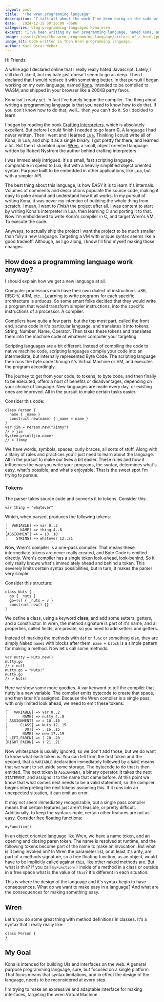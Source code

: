 ```yaml
---
layout: post
title:  "The wren programming language"
description: "I talk all about the work I've been doing on the side writing my own programming language, and the language I discovered along the way: Wren."
date:   2024-12-15 00:26:00 -0600
categories: blog programming-languages kona wren
excerpt: "I've been writing my own programming language, named Kona, and along the way I discoverd and really fell in love with Wren."
image: /assets/blog/the-wren-programming-language/picture_of_a_bird.jpg
image_alt: Code written in then Wren programming language.
author: Karl Oscar Weber
---
```


Hi Friends.

A while ago I declared online that I really really hated Javascript. Lately, I still don't like it, but my hate just doesn't seem to go as deep. Then I declared that I would replace it with something better. In that pursuit I began working on my own language, named [Kona](https://konascript.org). Intended to be compiled to WASM, and shipped in your browser like a 200KB party favor.

Kona isn't ready yet. In fact I've barely begun the compiler. The thing about writing a programming language is that you need to know how to do that. If you don't know how to do that, well... then you can't do it. So I decided to learn.

I began by reading the book [Crafting Interpreters](https://craftinginterpreters.com), which is absolutely excellent. But before I could finish I needed to go learn **C**, A language I had never written. Then I went and I learned [Lua](https://lua.org), Thinking I could write all of Kona, in Lua, and ship it as a single binary. I got pretty far there, and learned a lot. But then I stumbled upon [Wren](https://wren.io), a small, object oriented language written by Robert Nystrom the author behind crafting interpreters.

I was immediately intrigued. It's a small, fast scripting language. comparable in speed to Lua, But with a heavily simplified object oriented syntax. Purpose built to be embedded in other applications, like Lua, but with a simpler API.

The best thing about this language, is how *EASY* it is to learn it's internals. Volumes of comments and descriptions populate the source code, making it easy to poke around and understand how it all works. In my pursuit of writing Kona, it was never my intention of building the whole thing from scratch. I mean, I want to *Finish* the project after all. I was content to start by writing Kona's interpreter in Lua, then learning C and porting it to that. Now I'm emboldened to write Kona's compiler in C, and target Wren's VM. To execute the code.

Anyways, to actually ship the project I want the project to be much smaller than fully a new language. Targeting a VM with unique syntax seems like a good tradeoff. Although, as I go along, I know I'll find myself making those changes.

## How does a programming language work anyway?

I should explain how we get a new language at all.

Computer processors each have their own dialect of instructions. x86, RISC-V, ARM, etc... Learning to write programs for each specific architecture is arduous. So some smart folks decided that they would write a program that would transform simpler instructions, into the specific instructions of a processor. A compiler.

Compilers have quite a few parts, but the top most part, called the front end, scans code in it's particular language, and translates it into tokens. String, Number, Name, Operator. Then takes these tokens and translates them into the machine code of whatever computer your targeting.

Scripting languages are a bit different. Instead of compiling the code to native machine code, scripting languages compile your code into an intermediate, but internally represented Byte Code. The scripting language then runs the byte code through it's Virtual Machine or VM, and executes the program accordingly.

The journey to get from your code, to tokens, to byte code, and then finally to be executed, offers a host of benefits or disadvantages, depending on your choice of language. New languages are made every day, or existing ones are improved. All in the pursuit to make certain tasks easier.

Consider this code:
```wren
class Person {
  name { _name }
  construct new(name) { _name = name }
}
var jim = Person.new("Jimmy")
// > jim
System.print(jim.name)
// > Jimmy
```

We have words, symbols, spaces, curly braces, all sorts of stuff. Along with a litany of rules and practices you'll just need to learn about the language. All in the pursuit to make our lives a bit easier. These rules and how it influences the way you write your programs, the syntax, determines what's easy, what's possible, and what's enjoyable. That is the sweet spot I'm trying to pursue.

### Tokens

The parser takes source code and converts it to tokens. Consider this:
```wren
var thing = "whatever"
```

Which, when parsed, produces the following tokens:
```
[  VARIABLE] => var 0..2
[      NAME] => thing 4..8
[ASSIGNMENT] => = 10..10
[    STRING] => whatever 12..21
```

Now, Wren's compiler is a one-pass compiler. That means these intermediate tokens are never really created, and Byte Code is emitted directly. Wren's compiler has a single token look-ahead, look-behind, So it only really knows what's immediately ahead and behind a token. This severely limits certain syntax possibilities, but in turn, it makes the parser very simple.

Consider this structure:
```wren
class Nuts {
  go { _nuts }
  go=(v) { _nuts = v }
  construct new() {}
}
```

We define a class, using a keyword **class**, and add some setters, getters, and a constructor. In wren, the method signature is part of it's name, and all properties, called fields, are private, so you need to add setters and getters.

Instead of marking the methods with `def` or `func` or something else, they are simply Naked `names` with blocks after them. `name + block` is a simple pattern for making a method. Now let's call some methods:
```wren
var nutty = Nuts.new()
nutty.go
// > null
nutty.go = "Nuts!"
nutty.go
// > Nuts!
```

Here we show some more goodies. A var keyword to tell the compiler that nutty is a new variable. The compiler emits bytecode to create that space, and then later it's assigned. Because the Wren compiler is a single pass, with only limited look ahead, we need to emit these tokens:
```
[   VARIABLE] => var 0..2
[       NAME] => nutty 4..8
[ ASSIGNMENT] => = 10..10
[      CLASS] => Nuts 12..15
[        DOT] => . 16..16
[       NAME] => new 17..19
[ LEFT_PAREN] => ( 20..20
[RIGHT_PAERN] => ) 21..21
```

Now whitespace is usually ignored, so we don't add those, but we do want to know what each token is. You can tell from the first token and the second, that a `VARIABLE` declaration immediately followed by a `NAME` means that we want to set aside some storage. The bytecode to do that is then emitted. The next token is `ASSIGNMENT`, a binary operator. It takes the next `STATEMENT`, and assigns it to the name that came before. At this point we know that what comes next needs to be a valid statement, so the compiler begins interpreting the next tokens assuming this. If it runs into an unexpected situation, it can emit an error.

It may not seem immediately recognizable, but a single pass compiler means that certain features just aren't feasible, or pretty difficult. Additionally, to keep the syntax simple, certain other features are not as easy. Consider free floating functions:
```wren
myFunction()
```

In an object oriented language like Wren, we have a name token, and an opening and closing paren token. The name is resolved at runtime, and the following tokens become part of the name to make an invocation. But what is it being invoked on? In Wren the parameter list, or at least it's arity, are part of a methods signature, so a free floating function, as an object, would have to be implicitly called against `this`, like other naked methods are. But what is this? If you call `myFunction()` inside of a method in a class or outside in a free space what is the value of `this`? It's different in each situation.

This is where the design of the language and it's syntax begin to have consequences. What do we want to make easy in a language? And what are the consequences for making something easy.

## Wren

Let's you do some great thing with method definitions in classes. It's a syntax that I really really like:

```wren
class Person {
}
```
## My Goal

Kona is intended for building UIs and interfaces on the web. A general purpose programming language, sure, but focused on a single platform. That focus means that syntax limitations, and in effect the design of the language, needs to be reconsidered at every step.

I'm trying to make an expressive and adaptable interface for making interfaces, targeting the wren Virtual Machine.
